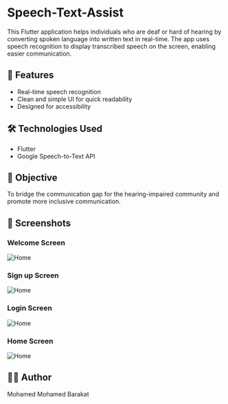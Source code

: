 # Speech-Text-Assist

This Flutter application helps individuals who are deaf or hard of hearing by converting spoken language into written text in real-time. The app uses speech recognition to display transcribed speech on the screen, enabling easier communication.

## 🚀 Features
- Real-time speech recognition
- Clean and simple UI for quick readability
- Designed for accessibility

## 🛠️ Technologies Used
- Flutter
- Google Speech-to-Text API

## 🎯 Objective
To bridge the communication gap for the hearing-impaired community and promote more inclusive communication.

## 📱 Screenshots

### Welcome Screen
![Home](images/WelcomeScreen.png)


### Sign up Screen
![Home](images/SignupScreen.png)


### Login Screen
![Home](images/LoginScreen.png)

### Home Screen
![Home](images/HomeScreen.png)

## 🧑‍💻 Author
Mohamed Mohamed Barakat
